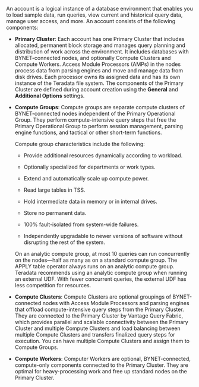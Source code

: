 
An account is a logical instance of a database environment that enables you to load sample data, run queries, view current and historical query data, manage user access, and more. An account consists of the following components:

-   **Primary Cluster**: Each account has one Primary Cluster that includes allocated, permanent block storage and manages query planning and distribution of work across the environment. It includes databases with BYNET-connected nodes, and optionally Compute Clusters and Compute Workers. Access Module Processors (AMPs) in the nodes process data from parsing engines and move and manage data from disk drives. Each processor owns its assigned data and has its own instance of the Teradata file system. The components of the Primary Cluster are defined during account creation using the **General** and **Additional Options** settings.

-   **Compute Groups**: Compute groups are separate compute clusters of BYNET-connected nodes independent of the Primary Operational Group. They perform compute-intensive query steps that free the Primary Operational Group to perform session management, parsing engine functions, and tactical or other short-term functions.

    Compute group characteristics include the following:

    -   Provide additional resources dynamically according to workload.

    -   Optionally specialized for departments or work types.

    -   Extend and automatically scale up compute power.

    -   Read large tables in TSS.

    -   Hold intermediate data in memory or in internal drives.

    -   Store no permanent data.

    -   100% fault-isolated from system-wide failures.

    -   Independently upgradable to newer versions of software without disrupting the rest of the system.

    On an analytic compute group, at most 10 queries can run concurrently on the nodes—half as many as on a standard compute group. The APPLY table operator always runs on an analytic compute group. Teradata recommends using an analytic compute group when running an external UDF. With fewer concurrent queries, the external UDF has less competition for resources.

-   **Compute Clusters**: Compute Clusters are optional groupings of BYNET-connected nodes with Access Module Processors and parsing engines that offload compute-intensive query steps from the Primary Cluster. They are connected to the Primary Cluster by Vantage Query Fabric, which provides parallel and scalable connectivity between the Primary Cluster and multiple Compute Clusters and load balancing between multiple Compute Clusters and transfers finalized query steps for execution. You can have multiple Compute Clusters and assign them to Compute Groups.

-   **Compute Workers**: Computer Workers are optional, BYNET-connected, compute-only components connected to the Primary Cluster. They are optimal for heavy-processing work and free up standard nodes on the Primary Cluster.


